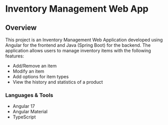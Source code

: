 # Inventory Management Web App

## Overview

This project is an Inventory Management Web Application developed using Angular for the frontend and Java (Spring Boot) for the backend. The application allows users to manage inventory items with the following features:

* Add/Remove an item
* Modify an item
* Add options for item types
* View the history and statistics of a product

### Languages & Tools

* Angular 17
* Angular Material
* TypeScript

